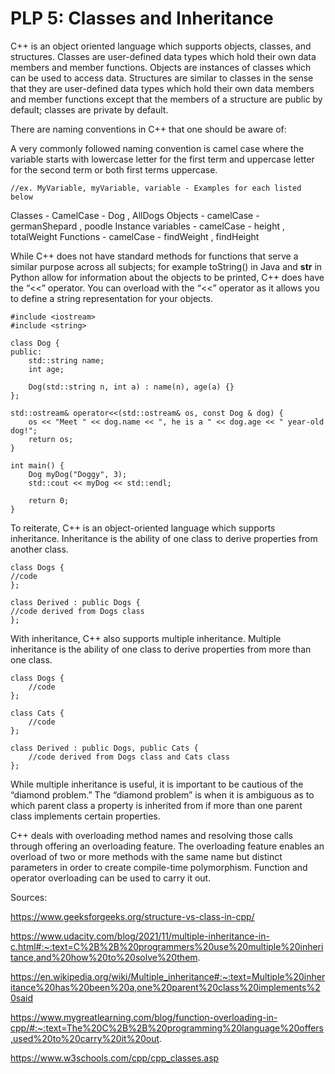 # PLP 5: Classes and Inheritance


C++ is an object oriented language which supports objects, classes, and structures. Classes are user-defined data types which hold their own data members and member functions. Objects are instances of classes which can be used to access data. Structures are similar to classes in the sense that they are user-defined data types which hold their own data members and member functions except that the members of a structure are public by default; classes are private by default. 

There are naming conventions in C++ that one should be aware of:

A very commonly followed naming convention is camel case where the variable starts with lowercase letter for the first term and uppercase letter for the second term or both first terms uppercase. 


    //ex. MyVariable, myVariable, variable - Examples for each listed below



Classes - CamelCase - Dog , AllDogs
Objects - camelCase - germanShepard , poodle
Instance variables - camelCase - height , totalWeight
Functions - camelCase - findWeight , findHeight




While C++ does not have standard methods for functions that serve a similar purpose across all subjects; for example toString() in Java and __str__ in Python allow for information about the objects to be printed, C++ does have the “<<” operator. You can overload with the “<<” operator as it allows you to define a string representation for your objects. 



    #include <iostream>
    #include <string>
    
    class Dog {
    public:
        std::string name;
        int age;
    
        Dog(std::string n, int a) : name(n), age(a) {}
    };
    
    std::ostream& operator<<(std::ostream& os, const Dog & dog) {
        os << "Meet " << dog.name << ", he is a " << dog.age << " year-old dog!";
        return os;
    }
    
    int main() {
        Dog myDog("Doggy", 3);
        std::cout << myDog << std::endl;
    
        return 0;
    }




To reiterate, C++ is an object-oriented language which supports inheritance. Inheritance is the ability of one class to derive properties from another class.


    class Dogs {
    //code
    };
    
    class Derived : public Dogs {
    //code derived from Dogs class
    };



With inheritance, C++ also supports multiple inheritance. Multiple inheritance is the ability of one class to derive properties from more than one class.


    class Dogs {
        //code
    };
    
    class Cats {
        //code
    };
    
    class Derived : public Dogs, public Cats {
        //code derived from Dogs class and Cats class
    };
    



While multiple inheritance is useful, it is important to be cautious of the “diamond problem.” The “diamond problem” is when it is ambiguous as to which parent class a property is inherited from if more than one parent class implements certain properties.




C++ deals with overloading method names and resolving those calls through offering an overloading feature. The overloading feature enables an overload of two or more methods with the same name but distinct parameters in order to create compile-time polymorphism. Function and operator overloading can be used to carry it out.



Sources:

https://www.geeksforgeeks.org/structure-vs-class-in-cpp/

https://www.udacity.com/blog/2021/11/multiple-inheritance-in-c.html#:~:text=C%2B%2B%20programmers%20use%20multiple%20inheritance,and%20how%20to%20solve%20them.

https://en.wikipedia.org/wiki/Multiple_inheritance#:~:text=Multiple%20inheritance%20has%20been%20a,one%20parent%20class%20implements%20said

https://www.mygreatlearning.com/blog/function-overloading-in-cpp/#:~:text=The%20C%2B%2B%20programming%20language%20offers,used%20to%20carry%20it%20out.

https://www.w3schools.com/cpp/cpp_classes.asp




